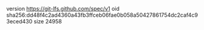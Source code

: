 version https://git-lfs.github.com/spec/v1
oid sha256:dd48f4c2ad4360a43fb3ffceb06fae0b058a50427861754dc2caf4c93eced430
size 24958
